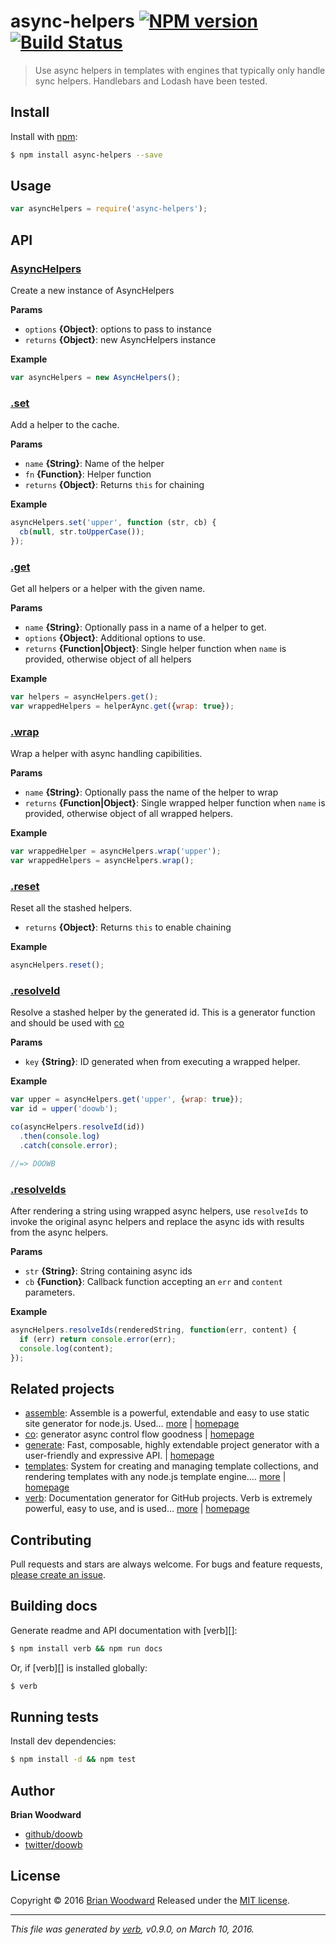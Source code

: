 # async-helpers [![NPM version](https://img.shields.io/npm/v/async-helpers.svg)](https://www.npmjs.com/) [![Build Status](https://img.shields.io/travis/doowb/async-helpers.svg)](index.js#L26)

> Use async helpers in templates with engines that typically only handle sync helpers. Handlebars and Lodash have been tested.

## Install

Install with [npm](https://www.npmjs.com/):

```sh
$ npm install async-helpers --save
```

## Usage

```js
var asyncHelpers = require('async-helpers');
```

## API

### [AsyncHelpers](index.js#L26)

Create a new instance of AsyncHelpers

**Params**

* `options` **{Object}**: options to pass to instance
* `returns` **{Object}**: new AsyncHelpers instance

**Example**

```js
var asyncHelpers = new AsyncHelpers();
```

### [.set](index.js#L62)

Add a helper to the cache.

**Params**

* `name` **{String}**: Name of the helper
* `fn` **{Function}**: Helper function
* `returns` **{Object}**: Returns `this` for chaining

**Example**

```js
asyncHelpers.set('upper', function (str, cb) {
  cb(null, str.toUpperCase());
});
```

### [.get](index.js#L85)

Get all helpers or a helper with the given name.

**Params**

* `name` **{String}**: Optionally pass in a name of a helper to get.
* `options` **{Object}**: Additional options to use.
* `returns` **{Function|Object}**: Single helper function when `name` is provided, otherwise object of all helpers

**Example**

```js
var helpers = asyncHelpers.get();
var wrappedHelpers = helperAync.get({wrap: true});
```

### [.wrap](index.js#L182)

Wrap a helper with async handling capibilities.

**Params**

* `name` **{String}**: Optionally pass the name of the helper to wrap
* `returns` **{Function|Object}**: Single wrapped helper function when `name` is provided, otherwise object of all wrapped helpers.

**Example**

```js
var wrappedHelper = asyncHelpers.wrap('upper');
var wrappedHelpers = asyncHelpers.wrap();
```

### [.reset](index.js#L203)

Reset all the stashed helpers.

* `returns` **{Object}**: Returns `this` to enable chaining

**Example**

```js
asyncHelpers.reset();
```

### [.resolveId](index.js#L228)

Resolve a stashed helper by the generated id. This is a generator function and should be used with [co](https://github.com/tj/co)

**Params**

* `key` **{String}**: ID generated when from executing a wrapped helper.

**Example**

```js
var upper = asyncHelpers.get('upper', {wrap: true});
var id = upper('doowb');

co(asyncHelpers.resolveId(id))
  .then(console.log)
  .catch(console.error);

//=> DOOWB
```

### [.resolveIds](index.js#L319)

After rendering a string using wrapped async helpers, use `resolveIds` to invoke the original async helpers and replace the async ids with results from the async helpers.

**Params**

* `str` **{String}**: String containing async ids
* `cb` **{Function}**: Callback function accepting an `err` and `content` parameters.

**Example**

```js
asyncHelpers.resolveIds(renderedString, function(err, content) {
  if (err) return console.error(err);
  console.log(content);
});
```

## Related projects

* [assemble](https://www.npmjs.com/package/assemble): Assemble is a powerful, extendable and easy to use static site generator for node.js. Used… [more](https://www.npmjs.com/package/assemble) | [homepage](https://github.com/assemble/assemble)
* [co](https://www.npmjs.com/package/co): generator async control flow goodness | [homepage](https://github.com/tj/co)
* [generate](https://www.npmjs.com/package/generate): Fast, composable, highly extendable project generator with a user-friendly and expressive API. | [homepage](https://github.com/generate/generate)
* [templates](https://www.npmjs.com/package/templates): System for creating and managing template collections, and rendering templates with any node.js template engine.… [more](https://www.npmjs.com/package/templates) | [homepage](https://github.com/jonschlinkert/templates)
* [verb](https://www.npmjs.com/package/verb): Documentation generator for GitHub projects. Verb is extremely powerful, easy to use, and is used… [more](https://www.npmjs.com/package/verb) | [homepage](https://github.com/verbose/verb)

## Contributing

Pull requests and stars are always welcome. For bugs and feature requests, [please create an issue](https://github.com/doowb/async-helpers/issues/new).

## Building docs

Generate readme and API documentation with [verb][]:

```sh
$ npm install verb && npm run docs
```

Or, if [verb][] is installed globally:

```sh
$ verb
```

## Running tests

Install dev dependencies:

```sh
$ npm install -d && npm test
```

## Author

**Brian Woodward**

* [github/doowb](https://github.com/doowb)
* [twitter/doowb](http://twitter.com/doowb)

## License

Copyright © 2016 [Brian Woodward](https://github.com/doowb)
Released under the [MIT license](https://github.com/doowb/async-helpers/blob/master/LICENSE).

***

_This file was generated by [verb](https://github.com/verbose/verb), v0.9.0, on March 10, 2016._
